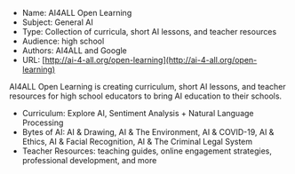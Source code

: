 * Name: AI4ALL Open Learning
* Subject: General AI
* Type: Collection of curricula, short AI lessons, and teacher resources
* Audience: high school
* Authors: AI4ALL and Google
* URL: [http://ai-4-all.org/open-learning](http://ai-4-all.org/open-learning)

AI4ALL Open Learning is creating curriculum, short AI lessons, and teacher resources for high school educators to bring AI education to their schools.

* Curriculum: Explore AI, Sentiment Analysis + Natural Language Processing
* Bytes of AI: AI & Drawing, AI & The Environment, AI & COVID-19, AI & Ethics, AI & Facial Recognition, AI & The Criminal Legal System
* Teacher Resources: teaching guides, online engagement strategies, professional development, and more
